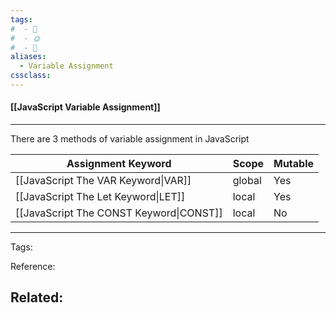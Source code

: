 ```yaml
---
tags:
#  - 🌱️
#  - 🌞️
#  - 🌲️
aliases: 
  - Variable Assignment
cssclass: 
---
```


#### [[JavaScript Variable Assignment]]

---

There are 3 methods of variable assignment in JavaScript

| Assignment Keyword                       | Scope  | Mutable |
| ---------------------------------------- | ------ | ------- |
| [[JavaScript The VAR Keyword\|VAR]]     | global | Yes     |
| [[JavaScript The Let Keyword\|LET]]     | local  | Yes     |
| [[JavaScript The CONST Keyword\|CONST]] | local  | No      |

---
Tags: 

Reference:

Related:
- 
